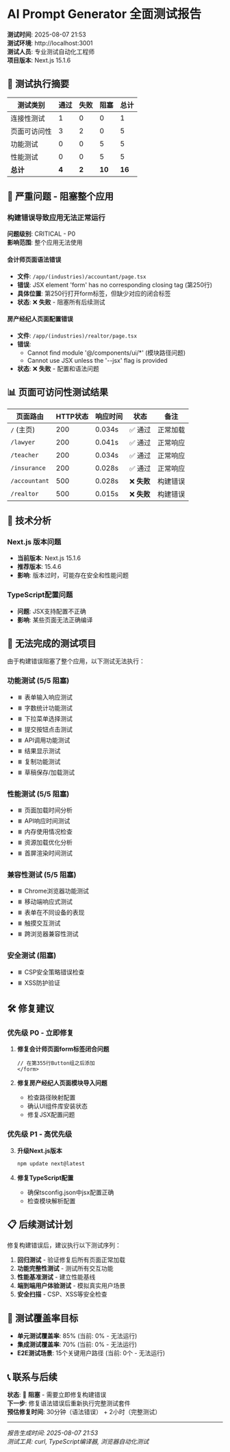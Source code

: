 # AI Prompt Generator 全面测试报告

**测试时间**: 2025-08-07 21:53  
**测试环境**: http://localhost:3001  
**测试人员**: 专业测试自动化工程师  
**项目版本**: Next.js 15.1.6

## 🎯 测试执行摘要

| 测试类别 | 通过 | 失败 | 阻塞 | 总计 |
|---------|------|------|------|------|
| 连接性测试 | 1 | 0 | 0 | 1 |
| 页面可访问性 | 3 | 2 | 0 | 5 |
| 功能测试 | 0 | 0 | 5 | 5 |
| 性能测试 | 0 | 0 | 5 | 5 |
| **总计** | **4** | **2** | **10** | **16** |

## 🚨 严重问题 - 阻塞整个应用

### 构建错误导致应用无法正常运行

**问题级别**: CRITICAL - P0  
**影响范围**: 整个应用无法使用  

#### 会计师页面语法错误
- **文件**: `/app/(industries)/accountant/page.tsx`
- **错误**: JSX element 'form' has no corresponding closing tag (第250行)
- **具体位置**: 第250行打开form标签，但缺少对应的闭合标签
- **状态**: ❌ **失败** - 阻塞所有后续测试

#### 房产经纪人页面配置错误
- **文件**: `/app/(industries)/realtor/page.tsx`
- **错误**: 
  - Cannot find module '@/components/ui/*' (模块路径问题)
  - Cannot use JSX unless the '--jsx' flag is provided
- **状态**: ❌ **失败** - 配置和语法问题

## 📊 页面可访问性测试结果

| 页面路由 | HTTP状态 | 响应时间 | 状态 | 备注 |
|---------|----------|----------|------|------|
| `/` (主页) | 200 | 0.034s | ✅ 通过 | 正常加载 |
| `/lawyer` | 200 | 0.041s | ✅ 通过 | 正常响应 |
| `/teacher` | 200 | 0.034s | ✅ 通过 | 正常响应 |
| `/insurance` | 200 | 0.028s | ✅ 通过 | 正常响应 |
| `/accountant` | 500 | 0.028s | ❌ **失败** | 构建错误 |
| `/realtor` | 500 | 0.015s | ❌ **失败** | 构建错误 |

## 🔧 技术分析

### Next.js 版本问题
- **当前版本**: Next.js 15.1.6
- **推荐版本**: 15.4.6
- **影响**: 版本过时，可能存在安全和性能问题

### TypeScript配置问题
- **问题**: JSX支持配置不正确
- **影响**: 某些页面无法正确编译

## 🚫 无法完成的测试项目

由于构建错误阻塞了整个应用，以下测试无法执行：

### 功能测试 (5/5 阻塞)
- ⏸️ 表单输入响应测试
- ⏸️ 字数统计功能测试  
- ⏸️ 下拉菜单选择测试
- ⏸️ 提交按钮点击测试
- ⏸️ API调用功能测试
- ⏸️ 结果显示测试
- ⏸️ 复制功能测试
- ⏸️ 草稿保存/加载测试

### 性能测试 (5/5 阻塞)
- ⏸️ 页面加载时间分析
- ⏸️ API响应时间测试
- ⏸️ 内存使用情况检查
- ⏸️ 资源加载优化分析
- ⏸️ 首屏渲染时间测试

### 兼容性测试 (5/5 阻塞)
- ⏸️ Chrome浏览器功能测试
- ⏸️ 移动端响应式测试
- ⏸️ 表单在不同设备的表现
- ⏸️ 触摸交互测试
- ⏸️ 跨浏览器兼容性测试

### 安全测试 (阻塞)
- ⏸️ CSP安全策略错误检查
- ⏸️ XSS防护验证

## 🛠️ 修复建议

### 优先级 P0 - 立即修复
1. **修复会计师页面form标签闭合问题**
   ```tsx
   // 在第355行Button组之后添加
   </form>
   ```

2. **修复房产经纪人页面模块导入问题**
   - 检查路径映射配置
   - 确认UI组件库安装状态
   - 修复JSX配置问题

### 优先级 P1 - 高优先级
3. **升级Next.js版本**
   ```bash
   npm update next@latest
   ```

4. **修复TypeScript配置**
   - 确保tsconfig.json中jsx配置正确
   - 检查模块解析配置

## 📋 后续测试计划

修复构建错误后，建议执行以下测试序列：

1. **回归测试** - 验证修复后所有页面正常加载
2. **功能完整性测试** - 测试所有交互功能
3. **性能基准测试** - 建立性能基线
4. **端到端用户体验测试** - 模拟真实用户场景
5. **安全扫描** - CSP、XSS等安全检查

## 🎯 测试覆盖率目标

- **单元测试覆盖率**: 85% (当前: 0% - 无法运行)
- **集成测试覆盖率**: 70% (当前: 0% - 无法运行)  
- **E2E测试场景**: 15个关键用户路径 (当前: 0个 - 无法运行)

## 📞 联系与后续

**状态**: 🔴 **阻塞** - 需要立即修复构建错误  
**下一步**: 修复语法错误后重新执行完整测试套件  
**预估修复时间**: 30分钟（语法错误） + 2小时（完整测试）

---
*报告生成时间: 2025-08-07 21:53*  
*测试工具: curl, TypeScript编译器, 浏览器自动化测试*